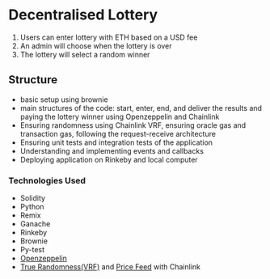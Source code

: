 # Decentralised Lottery

1. Users can enter lottery with ETH based on a USD fee
2. An admin will choose when the lottery is over
3. The lottery will select a random winner

## Structure

* basic setup using brownie
* main structures of the code: start, enter, end, and deliver the results and paying the lottery winner using Openzeppelin and Chainlink
* Ensuring randomness using Chainlink VRF, ensuring oracle gas and transaction gas, following the request-receive architecture
* Ensuring unit tests and integration tests of the application
* Understanding and implementing events and callbacks
* Deploying application on Rinkeby and local computer

### Technologies Used

* Solidity
* Python
* Remix
* Ganache
* Rinkeby
* Brownie
* Py-test
* [Openzeppelin](https://openzeppelin.com/contracts/)
* [True Randomness(VRF)](https://docs.chain.link/docs/get-a-random-number/) and [Price Feed](https://docs.chain.link/docs/get-the-latest-price/) with Chainlink